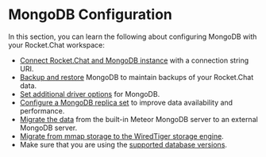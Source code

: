 # MongoDB Configuration

In this section, you can learn the following about configuring MongoDB with your Rocket.Chat workspace:

* [Connect Rocket.Chat and MongoDB instance](mongodb-uri-authentication.md) with a connection string URI.
* [Backup and restore](mongodb-backup-and-restore.md) MongoDB to maintain backups of your Rocket.Chat data.
* [Set additional driver options](additional-mongodb-driver-options.md) for MongoDB.
* [Configure a MongoDB replica set](configure-a-replica-set-for-mongodb.md) to improve data availability and performance.
* [Migrate the data](migrate-from-built-in-meteor-mongodb-to-external-server.md) from the built-in Meteor MongoDB server to an external MongoDB server.
* [Migrate from mmap storage to the WiredTiger storage engine](migrate-from-mmap-to-wiredtiger-storage-engine.md).
* Make sure that you are using the [supported database versions](supported-mongodb-versions.md).
